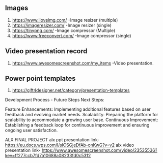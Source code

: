 ## Images

1. https://www.iloveimg.com/ -Image resizer (multiple)
2. https://imageresizer.com/ -Image resizer (single)
3. https://tinypng.com/ -Image compressor (Multiple)
4. https://www.freeconvert.com/ -Image compressor (single)

## Video presentation record

1. https://www.awesomescreenshot.com/my_items -Video presentation.

## Power point templates

1. https://gift4designer.net/category/presentation-templates

Development Process - Future Steps
Next Steps:

Feature Enhancements: Implementing additional features based on user feedback and evolving market needs.
Scalability: Preparing the platform for scalability to accommodate a growing user base.
Continuous Improvement: Establishing a feedback loop for continuous improvement and ensuring ongoing user satisfaction.

ALX FINAL PROJECT
alx ppt presentation link- https://eu.docs.wps.com/l/sICSGjeDfAb-onKwG?v=v2
alx video presentation link- https://www.awesomescreenshot.com/video/23535536?key=ff277ccb7fd7a10688a08233fd0c5312
